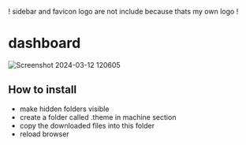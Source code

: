 

! sidebar and favicon logo are not include because thats my own logo !

# dashboard
![Screenshot 2024-03-12 120605](https://github.com/bumbeng/mainsail_theme_mainsail/assets/111509593/b6c1ce86-7d99-4205-94ac-70940f0c39e1)




## How to install
- make hidden folders visible
- create a folder called .theme in machine section
- copy the downloaded files into this folder
- reload browser
